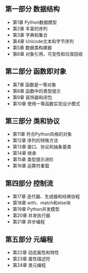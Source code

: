 
## 第一部分 数据结构
- 第1章 Python数据模型
- 第2章 丰富的序列
- 第3章 字典和集合
- 第4章 Unicode文本和字节序列
- 第5章 数据类构建器
- 第6章 对象引用、可变性和垃圾回收
## 第二部分 函数即对象
- 第7章 函数是一等对象
- 第8章 函数中的类型提示
- 第9章 装饰器和闭包
- 第10章 使用一等函数实现设计模式
## 第三部分 类和协议
- 第11章 符合Python风格的对象
- 第12章 序列的特殊方法
- 第13章 接口、协议和抽象基类
- 第14章 继承
- 第15章 类型提示进阶
- 第16章 运算符重载
## 第四部分 控制流
- 第17章 迭代器、生成器和经典协程
- 第18章 with、match和else块
- 第19章 Python并发模型
- 第20章 并发执行器
- 第21章 异步编程
## 第五部分 元编程
- 第22章 动态属性和特性
- 第23章 属性描述符
- 第24章 类元编程
